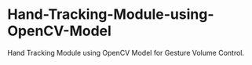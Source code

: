 # Hand-Tracking-Module-using-OpenCV-Model
Hand Tracking Module using OpenCV Model for Gesture Volume Control.
